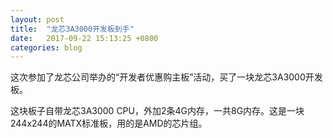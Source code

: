 ```yaml
---
layout: post
title:  "龙芯3A3000开发板到手"
date:   2017-09-22 15:13:25 +0800
categories: blog
---
```

这次参加了龙芯公司举办的“开发者优惠购主板”活动，买了一块龙芯3A3000开发板。

这块板子自带龙芯3A3000 CPU，外加2条4G内存，一共8G内存。这是一块244x244的MATX标准板，用的是AMD的芯片组。

